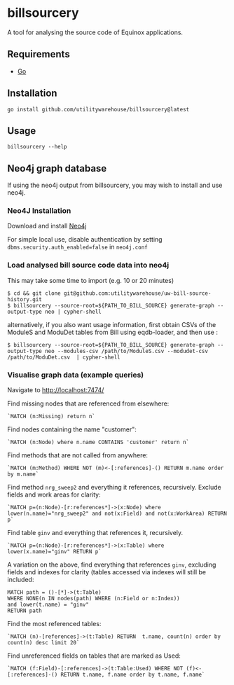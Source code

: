 # billsourcery

A tool for analysing the source code of Equinox applications.

## Requirements

* [Go](https://golang.org/)

## Installation

    go install github.com/utilitywarehouse/billsourcery@latest

## Usage

    billsourcery --help

## Neo4j graph database

If using the neo4j output from billsourcery, you may wish to install and use neo4j.

### Neo4J Installation

Download and install [Neo4j](https://neo4j.com/)

For simple local use, disable authentication by setting `dbms.security.auth_enabled=false` in `neo4j.conf`

### Load analysed bill source code data into neo4j

This may take some time to import (e.g. 10 or 20 minutes)

    $ cd && git clone git@github.com:utilitywarehouse/uw-bill-source-history.git
    $ billsourcery --source-root=${PATH_TO_BILL_SOURCE} generate-graph --output-type neo | cypher-shell

alternatively, if you also want usage information, first obtain CSVs of the ModuleS and ModuDet tables
from Bill using eqdb-loader, and then use :

    $ billsourcery --source-root=${PATH_TO_BILL_SOURCE} generate-graph --output-type neo --modules-csv /path/to/ModuleS.csv --modudet-csv /path/to/ModuDet.csv  | cypher-shell

### Visualise graph data (example queries)

Navigate to [http://localhost:7474/](http://localhost:7474/)

Find missing nodes that are referenced from elsewhere:

    `MATCH (n:Missing) return n`

Find nodes containing the name "customer":

    `MATCH (n:Node) where n.name CONTAINS 'customer' return n`

Find methods that are not called from anywhere:

    `MATCH (m:Method) WHERE NOT (m)<-[:references]-() RETURN m.name order by m.name`

Find method `nrg_sweep2` and everything it references, recursively.  Exclude fields and work areas for clarity:

    `MATCH p=(n:Node)-[r:references*]->(x:Node) where lower(n.name)="nrg_sweep2" and not(x:Field) and not(x:WorkArea) RETURN p`

Find table `ginv` and everything that references it, recursively.

    `MATCH p=(n:Node)-[r:references*]->(x:Table) where lower(x.name)="ginv" RETURN p`

A variation on the above, find everything that references `ginv`, excluding fields and indexes for clarity (tables accessed via indexes will still be included:

```
MATCH path = ()-[*]->(t:Table)
WHERE NONE(n IN nodes(path) WHERE (n:Field or n:Index))
and lower(t.name) = "ginv"
RETURN path
```

Find the most referenced tables:

    `MATCH (n)-[references]->(t:Table) RETURN  t.name, count(n) order by count(n) desc limit 20`

Find unreferenced fields on tables that are marked as Used:

    `MATCH (f:Field)-[:references]->(t:Table:Used) WHERE NOT (f)<-[:references]-() RETURN t.name, f.name order by t.name, f.name`

